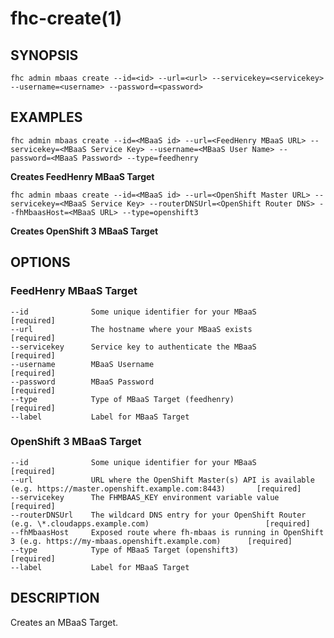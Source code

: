 fhc-create(1)
=============
## SYNOPSIS

  `fhc admin mbaas create --id=<id> --url=<url> --servicekey=<servicekey> --username=<username> --password=<password>`

## EXAMPLES

  `fhc admin mbaas create --id=<MBaaS id> --url=<FeedHenry MBaaS URL> --servicekey=<MBaaS Service Key> --username=<MBaaS User Name> --password=<MBaaS Password> --type=feedhenry`

  **Creates FeedHenry MBaaS Target**

  `fhc admin mbaas create --id=<MBaaS id> --url=<OpenShift Master URL> --servicekey=<MBaaS Service Key> --routerDNSUrl=<OpenShift Router DNS> --fhMbaasHost=<MBaaS URL> --type=openshift3`

  **Creates OpenShift 3 MBaaS Target**


## OPTIONS

### FeedHenry MBaaS Target

    --id              Some unique identifier for your MBaaS                                                                     [required]
    --url             The hostname where your MBaaS exists                                                                      [required]
    --servicekey      Service key to authenticate the MBaaS                                                                     [required]
    --username        MBaaS Username                                                                                            [required]
    --password        MBaaS Password                                                                                            [required]
    --type            Type of MBaaS Target (feedhenry)                                                                          [required]
    --label           Label for MBaaS Target

### OpenShift 3 MBaaS Target

    --id              Some unique identifier for your MBaaS                                                                     [required]
    --url             URL where the OpenShift Master(s) API is available (e.g. https://master.openshift.example.com:8443)       [required]
    --servicekey      The FHMBAAS_KEY environment variable value                                                                [required]
    --routerDNSUrl    The wildcard DNS entry for your OpenShift Router (e.g. \*.cloudapps.example.com)                          [required]
    --fhMbaasHost     Exposed route where fh-mbaas is running in OpenShift 3 (e.g. https://my-mbaas.openshift.example.com)      [required]
    --type            Type of MBaaS Target (openshift3)                                                                         [required]
    --label           Label for MBaaS Target

## DESCRIPTION

Creates an MBaaS Target.
